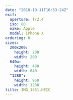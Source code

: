 ```yaml
---
date: "2018-10-11T16:53:24Z"
exif:
  aperture: f/2.4
  iso: 80
  make: Apple
  model: iPhone X
ordering: 0
sizes:
  200x200:
    height: 200
    width: 200
  640w:
    height: 480
    width: 640
  "1280":
    height: 960
    width: 1280
title: IMG_1351.HEIC
---
```


